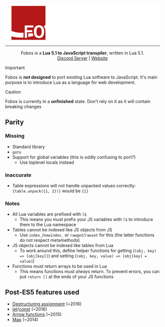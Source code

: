 <div align="center"><img src="logo/logo-full.svg" alt="the Fobos logo, showing a square with a halo and a big 'FO' symbol orbiting around it" width=550 >

---

Fobos is a **Lua 5.1 to JavaScript transpiler**, written in Lua 5.1.<br>
[Discord Server](https://discord.gg/TWbdwawN) | [Website](https://nat.envs.sh/fobos)

</div>

> [!IMPORTANT]
> Fobos is **not designed** to port existing Lua software to JavaScript. It's main purpose is to introduce Lua as a language for web development.

> [!CAUTION]
> Fobos is currently in a **unfinished** state. Don't rely on it as it will contain breaking changes

## Parity

### Missing

- Standard library
- `goto`
- Support for global variables (this is oddly confusing to port?)
    - Use toplevel locals instead

### Inaccurate

- Table expressions will not handle unpacked values correctly: `{table.unpack({1, 2})}` would be `{1}`

### Notes

- All Lua variables are prefixed with `l$`
    - This means you must prefix your JS variables with `l$` to introduce them to the Lua namespace
- Tables cannot be indexed like JS objects from JS
    - Use `index_`/`newindex_` or `rawget`/`rawset` for this (the latter functions do not respect metamethods)
- JS objects cannot be indexed like tables from Lua
    - To work around this, define helper functions for getting (`(obj, key) => [obj[key]]`) and setting (`(obj, key, value) => [obj[key] = value]`)
- Functions must return arrays to be used in Lua
    - This means functions must *always* return. To prevent errors, you can put `return []` at the ends of your JS functions

## Post-ES5 features used

- [Destructuring assignment](https://developer.mozilla.org/en-US/docs/Web/JavaScript/Reference/Operators/Destructuring_assignment#browser_compatibility) (~2016)
- [let](https://developer.mozilla.org/en-US/docs/Web/JavaScript/Reference/Statements/let#browser_compatibility)/[const](https://developer.mozilla.org/en-US/docs/Web/JavaScript/Reference/Statements/const#browser_compatibility) (~2016)
- [Arrow functions](https://developer.mozilla.org/en-US/docs/Web/JavaScript/Reference/Functions/Arrow_functions#browser_compatibility) (~2015)
- [Map](https://developer.mozilla.org/en-US/docs/Web/JavaScript/Reference/Global_Objects/Map#browser_compatibility) (~2014)
